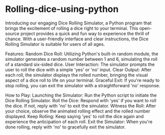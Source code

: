 # Rolling-dice-using-python
Introducing our engaging Dice Rolling Simulator, a Python program that brings the excitement of rolling a dice right to your terminal. This open-source project provides a quick and fun way to experience the thrill of chance. With a user-friendly interface and clear instructions, the Dice Rolling Simulator is suitable for users of all ages.

Features:
Random Dice Roll: Utilizing Python's built-in random module, the simulator generates a random number between 1 and 6, simulating the roll of a standard six-sided dice.
User Interaction: The simulator prompts the user to roll the dice with a simple 'yes' or 'no' input.
Clear Output: After each roll, the simulator displays the rolled number, bringing the visual aspect of a dice roll to life on your terminal.
Graceful Exit: If you're ready to stop rolling, you can exit the simulator with a straightforward 'no' response.

How to Play:
Launching the Simulator: Run the Python script to initiate the Dice Rolling Simulator.
Roll the Dice: Respond with 'yes' if you want to roll the dice. If not, reply with 'no' to exit the simulator.
Witness the Roll: After your choice, observe the animated rolling effect and the rolled number displayed.
Keep Rolling: Keep saying 'yes' to roll the dice again and experience the anticipation of each roll.
Exit the Simulator: When you're done rolling, reply with 'no' to gracefully exit the simulator.
